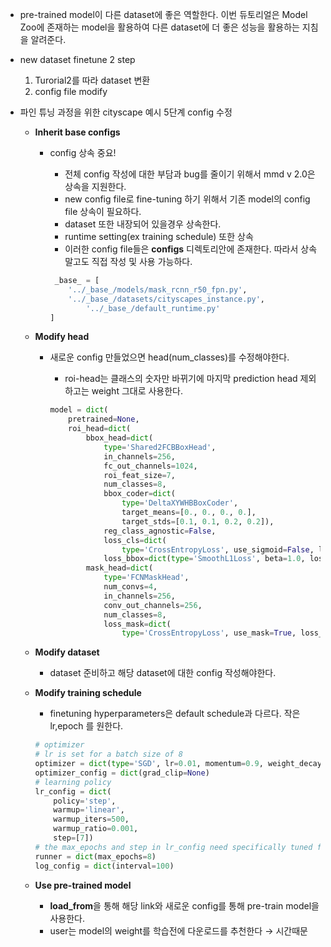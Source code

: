 - pre-trained model이 다른 dataset에 좋은 역할한다. 이번 듀토리얼은 Model Zoo에 존재하는 model을 활용하여 다른 dataset에 더 좋은 성능을 활용하는 지침을 알려준다.
- new dataset finetune 2 step
    1. Turorial2를 따라 dataset 변환
    2. config file modify

- 파인 튜닝 과정을 위한 cityscape 예시 5단계 config 수정
    - **Inherit base configs**
        - config 상속 중요!
            - 전체 config 작성에 대한 부담과 bug를 줄이기 위해서 mmd v 2.0은 상속을 지원한다.
            - new config file로 fine-tuning 하기 위해서 기존 model의 config file 상속이 필요하다.
            - dataset 또한 내장되어 있을경우 상속한다.
            - runtime setting(ex training schedule) 또한 상속
            - 이러한 config file들은 **configs** 디렉토리안에 존재한다. 따라서 상속 말고도 직접 작성 및 사용 가능하다.
            
            ```python
             _base_ = [
                '../_base_/models/mask_rcnn_r50_fpn.py',
                '../_base_/datasets/cityscapes_instance.py', 
            		'../_base_/default_runtime.py'
            ]
            ```
            
    - **Modify head**
        - 새로운 config 만들었으면 head(num_classes)를 수정해야한다.
            - roi-head는 클래스의 숫자만 바뀌기에 마지막 prediction head 제외하고는 weight 그대로 사용한다.
            
            ```python
            model = dict(
                pretrained=None,
                roi_head=dict(
                    bbox_head=dict(
                        type='Shared2FCBBoxHead',
                        in_channels=256,
                        fc_out_channels=1024,
                        roi_feat_size=7,
                        num_classes=8,
                        bbox_coder=dict(
                            type='DeltaXYWHBBoxCoder',
                            target_means=[0., 0., 0., 0.],
                            target_stds=[0.1, 0.1, 0.2, 0.2]),
                        reg_class_agnostic=False,
                        loss_cls=dict(
                            type='CrossEntropyLoss', use_sigmoid=False, loss_weight=1.0),
                        loss_bbox=dict(type='SmoothL1Loss', beta=1.0, loss_weight=1.0)),
                    mask_head=dict(
                        type='FCNMaskHead',
                        num_convs=4,
                        in_channels=256,
                        conv_out_channels=256,
                        num_classes=8,
                        loss_mask=dict(
                            type='CrossEntropyLoss', use_mask=True, loss_weight=1.0))))
            ```
            
    - **Modify dataset**
        - dataset 준비하고 해당 dataset에 대한 config 작성해야한다.
    - **Modify training schedule**
        - finetuning hyperparameters은 default schedule과 다르다. 작은 lr,epoch 를 원한다.
        
        ```python
        # optimizer
        # lr is set for a batch size of 8
        optimizer = dict(type='SGD', lr=0.01, momentum=0.9, weight_decay=0.0001)
        optimizer_config = dict(grad_clip=None)
        # learning policy
        lr_config = dict(
            policy='step',
            warmup='linear',
            warmup_iters=500,
            warmup_ratio=0.001,
            step=[7])
        # the max_epochs and step in lr_config need specifically tuned for the customized dataset
        runner = dict(max_epochs=8)
        log_config = dict(interval=100)
        ```
        
    - **Use pre-trained model**
        - **load_from**을 통해 해당 link와 새로운 config를 통해 pre-train model을 사용한다.
        - user는 model의 weight를 학습전에 다운로드를 추천한다 → 시간때문
